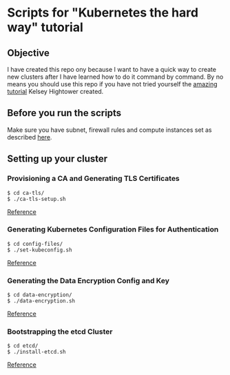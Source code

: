 # Scripts for "Kubernetes the hard way" tutorial

## Objective

I have created this repo ony because I want to have a quick way to create new clusters after I have learned how to do it command by command. By no means you should use this repo if you have not tried yourself the [amazing tutorial](https://github.com/kelseyhightower/kubernetes-the-hard-way) Kelsey Hightower created.

## Before you run the scripts

Make sure you have subnet, firewall rules and compute instances set as described [here](https://github.com/kelseyhightower/kubernetes-the-hard-way/blob/master/docs/03-compute-resources.md).

## Setting up your cluster

### Provisioning a CA and Generating TLS Certificates

```
$ cd ca-tls/
$ ./ca-tls-setup.sh
```

[Reference](https://github.com/kelseyhightower/kubernetes-the-hard-way/blob/master/docs/04-certificate-authority.md)

### Generating Kubernetes Configuration Files for Authentication

```
$ cd config-files/
$ ./set-kubeconfig.sh
```

[Reference](https://github.com/kelseyhightower/kubernetes-the-hard-way/blob/master/docs/05-kubernetes-configuration-files.md)

### Generating the Data Encryption Config and Key

```
$ cd data-encryption/
$ ./data-encryption.sh
```

[Reference](https://github.com/kelseyhightower/kubernetes-the-hard-way/blob/master/docs/06-data-encryption-keys.md)

### Bootstrapping the etcd Cluster

```
$ cd etcd/
$ ./install-etcd.sh
```

[Reference](https://github.com/kelseyhightower/kubernetes-the-hard-way/blob/master/docs/07-bootstrapping-etcd.md)
